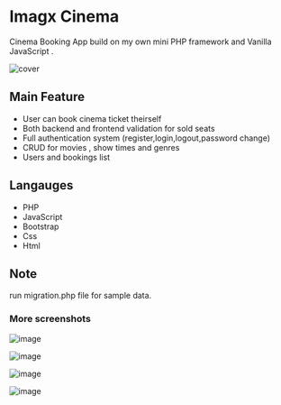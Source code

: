 
# Imagx Cinema

Cinema Booking App build on my own mini PHP framework and Vanilla JavaScript .


![cover](https://cdn.sanity.io/images/4c770ksx/production/fd1e3f95a5be207c5e6745486a0ae6b95ead1cfa-1366x768.png?w=1280)

## Main Feature
- User can book cinema ticket theirself
- Both backend and frontend validation for sold seats
- Full authentication system (register,login,logout,password change)
- CRUD for movies , show times and genres
- Users and bookings list

## Langauges
- PHP
- JavaScript
- Bootstrap
- Css
- Html

## Note
run migration.php file for sample data.

### More screenshots
![image](https://cdn.sanity.io/images/4c770ksx/production/f8d730c2e7f44d373fdd6f723370f5e1061d080e-1366x768.png?w=800&fit=max&auto=format)

![image](https://cdn.sanity.io/images/4c770ksx/production/43b696525690927f3d76ed66c6332f253131032c-1366x768.png?w=800&fit=max&auto=format)

![image](https://cdn.sanity.io/images/4c770ksx/production/7743b5f1bd1bad0ebb56940be839db4420ed3a51-1366x768.png?w=800&fit=max&auto=format)

![image](https://cdn.sanity.io/images/4c770ksx/production/76c16d49f2249e4930d32192cd1d041231223cef-1366x768.png?w=800&fit=max&auto=format)

